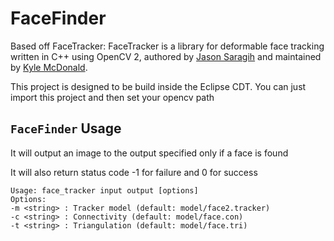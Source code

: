 # FaceFinder

Based off FaceTracker:
FaceTracker is a library for deformable face tracking written in C++ using OpenCV 2, authored by [Jason Saragih](http://jsaragih.org/) and maintained by [Kyle McDonald](http://kylemcdonald.net/).

This project is designed to be build inside the Eclipse CDT. You can just import this project and then set your opencv path


## `FaceFinder` Usage

It will output an image to the output specified only if a face is found

It will also return status code -1 for failure and 0 for success

````
Usage: face_tracker input output [options]
Options:
-m <string> : Tracker model (default: model/face2.tracker)
-c <string> : Connectivity (default: model/face.con)
-t <string> : Triangulation (default: model/face.tri)

````
